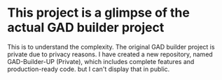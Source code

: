 # This project is a glimpse of the actual GAD builder project
This is to understand the complexity. The original GAD builder project is private due to privacy reasons. I have created a new repository, named GAD-Builder-UP (Private), which includes complete features and production-ready code. but I can't display that in public.
